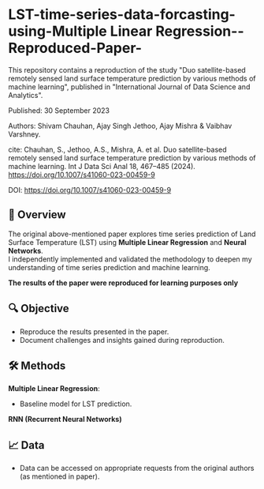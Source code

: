 # LST-time-series-data-forcasting-using-Multiple Linear Regression--Reproduced-Paper-
This repository contains a reproduction of the study "Duo satellite-based remotely sensed land surface temperature prediction by various methods of machine learning", published in "International Journal of Data Science and Analytics".

Published: 30 September 2023

Authors: Shivam Chauhan, Ajay Singh Jethoo, Ajay Mishra & Vaibhav Varshney.

cite: Chauhan, S., Jethoo, A.S., Mishra, A. et al. Duo satellite-based remotely sensed land surface temperature prediction by various methods of machine learning. Int J Data Sci Anal 18, 467–485 (2024). https://doi.org/10.1007/s41060-023-00459-9

DOI: https://doi.org/10.1007/s41060-023-00459-9

## 📜 Overview
The original above-mentioned paper explores time series prediction of Land Surface Temperature (LST) using **Multiple Linear Regression** and **Neural Networks**.  
I independently implemented and validated the methodology to deepen my understanding of time series prediction and machine learning. 

**The results of the paper were reproduced for learning purposes only**

## 🔍 Objective  
- Reproduce the results presented in the paper.
- Document challenges and insights gained during reproduction.

## 🛠️ Methods  
**Multiple Linear Regression**:  
- Baseline model for LST prediction.
  
**RNN (Recurrent Neural Networks)** 

 ## :chart_with_upwards_trend: Data
 - Data can be accessed on appropriate requests from the original authors (as mentioned in paper). 
